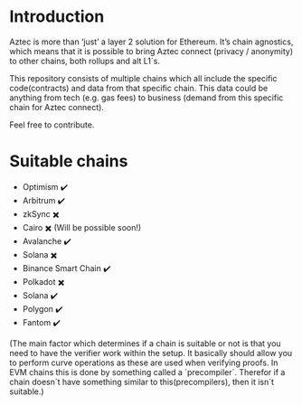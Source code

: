 # Introduction

Aztec is more than ‘just’ a layer 2 solution for Ethereum. It’s chain agnostics, which means that it is possible to bring Aztec connect (privacy / anonymity) to other chains, both rollups and alt L1´s.

This repository consists of multiple chains which all include the specific code(contracts) and data from that specific chain. This data could be anything from tech (e.g. gas fees) to business (demand from this specific chain for Aztec connect).

Feel free to contribute.

# Suitable chains

- Optimism ✔️
- Arbitrum ✔️
- zkSync ✖️
- Cairo ✖️ (Will be possible soon!)
- Avalanche ✔️
- Solana ✖️
- Binance Smart Chain ✔️
- Polkadot ✖️
- Solana ✔️
- Polygon ✔️
- Fantom ✔️

(The main factor which determines if a chain is suitable or not is that you need to have the verifier work within the setup. It basically should allow you to perform curve operations as these are used when verifying proofs. In EVM chains this is done by something called a ´precompiler´. Therefor if a chain doesn´t have something similar to this(precompilers), then it isn´t suitable.)
